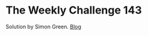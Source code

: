 # The Weekly Challenge 143

Solution by Simon Green. [Blog](https://dev.to/simongreennet/weekly-challenge-143-36f6)
